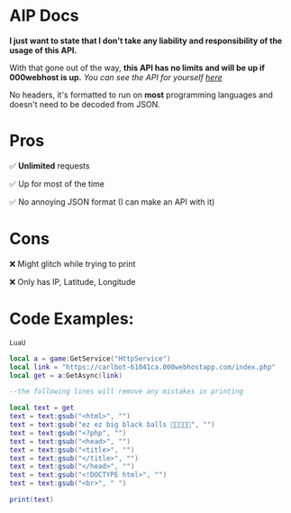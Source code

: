 # AIP Docs

**I just want to state that I don't take any liability and responsibility of the usage of this API.** 

With that gone out of the way, **this API has no limits and will be up if 000webhost is up.** *You can see the API for yourself [here](https://carlbot-61041ca.000webhostapp.com/index.php)*

No headers, it's formatted to run on **most** programming languages and doesn't need to be decoded from JSON.

# Pros

✅ **Unlimited** requests                              

✅ Up for most of the time

✅ No annoying JSON format (I can make an API with it)

# Cons

❌ Might glitch while trying to print

❌ Only has IP, Latitude, Longitude

# Code Examples:

`LuaU`

``` lua
local a = game:GetService("HttpService")
local link = "https://carlbot-61041ca.000webhostapp.com/index.php"
local get = a:GetAsync(link)

--the following lines will remove any mistakes in printing

local text = get
text = text:gsub("<html>", "")
text = text:gsub("ez ez big black balls 🤡🤡😳😳😄", "")
text = text:gsub("<?php", "")
text = text:gsub("<head>", "")
text = text:gsub("<title>", "")
text = text:gsub("</title>", "")
text = text:gsub("</head>", "")
text = text:gsub("<!DOCTYPE html>", "")
text = text:gsub("<br>", " ")

print(text)
```

